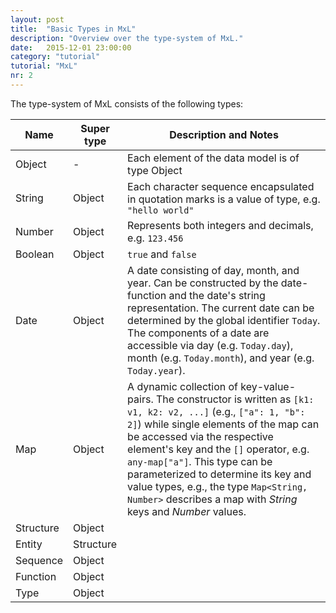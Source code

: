 ```yaml
---
layout: post
title:  "Basic Types in MxL"
description: "Overview over the type-system of MxL."
date:   2015-12-01 23:00:00
category: "tutorial"
tutorial: "MxL"
nr: 2
---
```


The type-system of MxL consists of the following types:

| Name          | Super type    | Description and Notes       |
| ------------- | ------------- | --------------------------- |
| Object      | -           | Each element of the data model is of type Object |
| String      | Object      | Each character sequence encapsulated in quotation marks is a value of type, e.g. `"hello world"` |
| Number      | Object      | Represents both integers and decimals, e.g. `123.456` |
| Boolean     | Object      | `true` and `false` |
| Date        | Object      | A date consisting of day, month, and year. Can be constructed by the date-function and the date's string representation. The current date can be determined by the global identifier `Today`. The components of a date are accessible via day (e.g. `Today.day`), month (e.g. `Today.month`), and year (e.g. `Today.year`). |
| Map         | Object      | A dynamic collection of key-value-pairs. The constructor is written as `[k1: v1, k2: v2, ...]` (e.g., `["a": 1, "b": 2]`) while single elements of the map can be accessed via the respective element's key and the `[]` operator, e.g. `any-map["a"]`. This type can be parameterized to determine its key and value types, e.g., the type `Map<String, Number>` describes a map with *String* keys and *Number* values. |
| Structure   | Object      |                        |
| Entity      | Structure   |                        |
| Sequence    | Object      |                        |
| Function    | Object      |                        |
| Type        | Object      |                        |